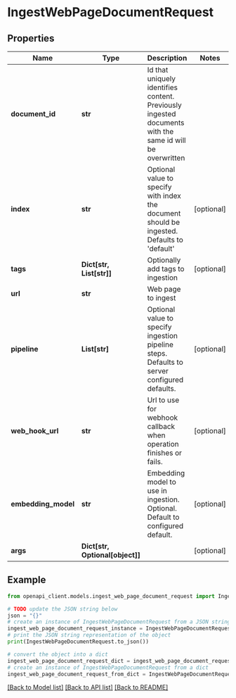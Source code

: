 # IngestWebPageDocumentRequest


## Properties

Name | Type | Description | Notes
------------ | ------------- | ------------- | -------------
**document_id** | **str** | Id that uniquely identifies content. Previously ingested documents with the same id will be overwritten | 
**index** | **str** | Optional value to specify with index the document should be ingested. Defaults to &#39;default&#39; | [optional] 
**tags** | **Dict[str, List[str]]** | Optionally add tags to ingestion | [optional] 
**url** | **str** | Web page to ingest | 
**pipeline** | **List[str]** | Optional value to specify ingestion pipeline steps. Defaults to server configured defaults. | [optional] 
**web_hook_url** | **str** | Url to use for webhook callback when operation finishes or fails. | [optional] 
**embedding_model** | **str** | Embedding model to use in ingestion. Optional. Default to configured default. | [optional] 
**args** | **Dict[str, Optional[object]]** |  | [optional] 

## Example

```python
from openapi_client.models.ingest_web_page_document_request import IngestWebPageDocumentRequest

# TODO update the JSON string below
json = "{}"
# create an instance of IngestWebPageDocumentRequest from a JSON string
ingest_web_page_document_request_instance = IngestWebPageDocumentRequest.from_json(json)
# print the JSON string representation of the object
print(IngestWebPageDocumentRequest.to_json())

# convert the object into a dict
ingest_web_page_document_request_dict = ingest_web_page_document_request_instance.to_dict()
# create an instance of IngestWebPageDocumentRequest from a dict
ingest_web_page_document_request_from_dict = IngestWebPageDocumentRequest.from_dict(ingest_web_page_document_request_dict)
```
[[Back to Model list]](../README.md#documentation-for-models) [[Back to API list]](../README.md#documentation-for-api-endpoints) [[Back to README]](../README.md)


